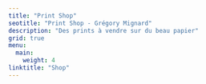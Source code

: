 ```yaml
---
title: "Print Shop"
seotitle: "Print Shop - Grégory Mignard"
description: "Des prints à vendre sur du beau papier"
grid: true
menu:
  main:
    weight: 4
linktitle: "Shop"
---
```


